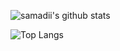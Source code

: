 
![samadii's github stats](https://github-readme-stats.vercel.app/api?username=samadii&show_icons=true)

![Top Langs](https://github-readme-stats.vercel.app/api/top-langs/?username=samadii&hide=Jupyter%20Notebook&layout=compact)
